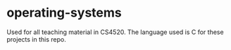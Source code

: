 # operating-systems
Used for all teaching material in CS4520. The language used is C for these projects in this repo.
